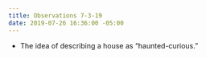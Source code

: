 ```yaml
---
title: Observations 7-3-19
date: 2019-07-26 16:36:00 -05:00
---
```


- The idea of describing a house as “haunted-curious.”
